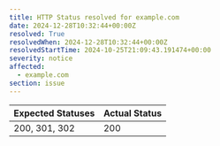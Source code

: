 ```yaml
---
title: HTTP Status resolved for example.com
date: 2024-12-28T10:32:44+00:00Z
resolved: True
resolvedWhen: 2024-12-28T10:32:44+00:00Z
resolvedStartTime: 2024-10-25T21:09:43.191474+00:00
severity: notice
affected:
  - example.com
section: issue
---
```


| Expected Statuses | Actual Status  |
|-------------------|----------------|
| 200, 301, 302 | 200 |
